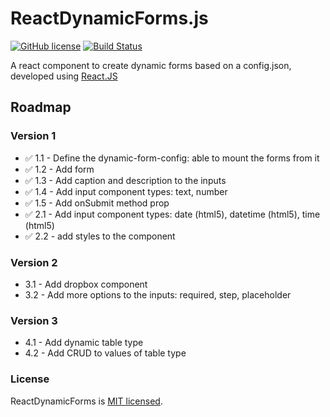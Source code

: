 # ReactDynamicForms.js
[![GitHub license](https://img.shields.io/badge/license-MIT-blue.svg)](https://github.com/rogeroliveira84/react-dynamic-forms/blob/master/LICENSE) [![Build Status](https://travis-ci.com/rogeroliveira84/react-dynamic-forms.svg?branch=master)](https://travis-ci.com/rogeroliveira84/react-dynamic-forms)

A react component to create dynamic forms based on a config.json, developed using [React.JS](https://reactjs.org/)

## Roadmap

### Version 1

- :white_check_mark: 1.1 - Define the dynamic-form-config: able to mount the forms from it
- :white_check_mark: 1.2 - Add form
- :white_check_mark: 1.3 - Add caption and description to the inputs
- :white_check_mark: 1.4 - Add input component types: text, number
- :white_check_mark: 1.5 - Add onSubmit method prop
- :white_check_mark: 2.1 - Add input component types: date (html5), datetime (html5), time (html5)
- :white_check_mark: 2.2 - add styles to the component

### Version 2

- 3.1 - Add dropbox component
- 3.2 - Add more options to the inputs: required, step, placeholder

### Version 3

- 4.1 - Add dynamic table type
- 4.2 - Add CRUD to values of table type

### License

ReactDynamicForms is [MIT licensed](./LICENSE).
